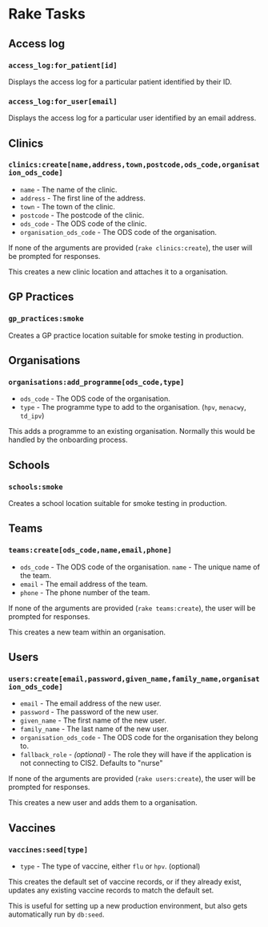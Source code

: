 # Rake Tasks

## Access log

### `access_log:for_patient[id]`

Displays the access log for a particular patient identified by their ID.

### `access_log:for_user[email]`

Displays the access log for a particular user identified by an email address.

## Clinics

### `clinics:create[name,address,town,postcode,ods_code,organisation_ods_code]`

- `name` - The name of the clinic.
- `address` - The first line of the address.
- `town` - The town of the clinic.
- `postcode` - The postcode of the clinic.
- `ods_code` - The ODS code of the clinic.
- `organisation_ods_code` - The ODS code of the organisation.

If none of the arguments are provided (`rake clinics:create`), the user will be prompted for responses.

This creates a new clinic location and attaches it to a organisation.

## GP Practices

### `gp_practices:smoke`

Creates a GP practice location suitable for smoke testing in production.

## Organisations

### `organisations:add_programme[ods_code,type]`

- `ods_code` - The ODS code of the organisation.
- `type` - The programme type to add to the organisation. (`hpv`, `menacwy`, `td_ipv`)

This adds a programme to an existing organisation. Normally this would be handled by the onboarding process.

## Schools

### `schools:smoke`

Creates a school location suitable for smoke testing in production.

## Teams

### `teams:create[ods_code,name,email,phone]`

- `ods_code` - The ODS code of the organisation.
  `name` - The unique name of the team.
- `email` - The email address of the team.
- `phone` - The phone number of the team.

If none of the arguments are provided (`rake teams:create`), the user will be prompted for responses.

This creates a new team within an organisation.

## Users

### `users:create[email,password,given_name,family_name,organisation_ods_code]`

- `email` - The email address of the new user.
- `password` - The password of the new user.
- `given_name` - The first name of the new user.
- `family_name` - The last name of the new user.
- `organisation_ods_code` - The ODS code for the organisation they belong to.
- `fallback_role` - _(optional)_ - The role they will have if the application is not connecting to CIS2. Defaults to "nurse"

If none of the arguments are provided (`rake users:create`), the user will be prompted for responses.

This creates a new user and adds them to a organisation.

## Vaccines

### `vaccines:seed[type]`

- `type` - The type of vaccine, either `flu` or `hpv`. (optional)

This creates the default set of vaccine records, or if they already exist, updates any existing vaccine records to match the default set.

This is useful for setting up a new production environment, but also gets automatically run by `db:seed`.
